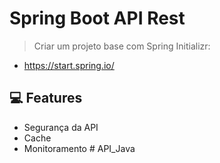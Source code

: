 # Spring Boot API Rest

> Criar um projeto base com Spring Initializr:
  - https://start.spring.io/

## :computer: Features
- Segurança da API
- Cache
- Monitoramento
#   A P I _ J a v a  
 